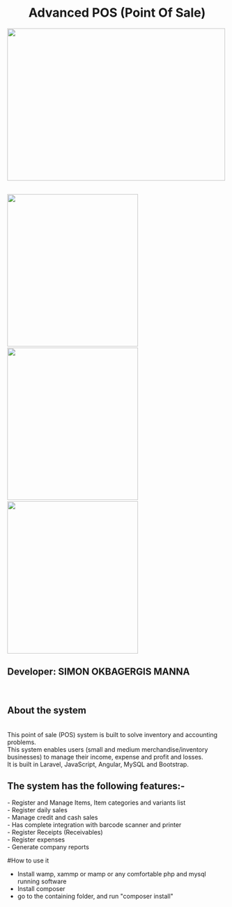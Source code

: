 <h1 align="center"> Advanced POS (Point Of Sale) </h1>
<p>
 <img src="https://user-images.githubusercontent.com/32343117/223017628-ef5d8844-51e5-4246-aca1-36d633138e6d.PNG" width=500 height=350 /> &nbsp; 
</p>

<p>
 <img src="https://user-images.githubusercontent.com/32343117/216509195-007b71c5-01f2-4305-a2d7-552133cb5a05.PNG" width=300 height=350 /> &nbsp; 
 <img src="https://user-images.githubusercontent.com/32343117/216508771-657000ef-25f5-4c1a-964f-fa2c0077e644.PNG" width=300 height=350 /> &nbsp; 
 <img src="https://user-images.githubusercontent.com/32343117/216509670-e855b0ae-3c6a-44d5-b104-da937b77a7e8.PNG" width=300 height=350 />   
   
</p>

<h2>Developer: SIMON OKBAGERGIS MANNA</h2> <br/>
<h2>About the system</h2><br/>
This point of sale (POS) system is built to solve inventory and accounting problems. <br/>
This system enables users (small and medium merchandise/inventory businesses) to manage their income, expense and profit and losses.<br/>
It is built in Laravel, JavaScript, Angular, MySQL and Bootstrap.<br/>

<h2>The system has the following features:-</h2>
-	Register and Manage Items, Item categories and variants list<br/>
-	Register daily sales<br/>
-	Manage credit and cash sales<br/>
-	Has complete integration with barcode scanner and printer<br/>
-	Register Receipts (Receivables)<br/>
-	Register expenses<br/>
-	Generate company reports<br/>


#How to use it
- Install wamp, xammp or mamp or any comfortable php and mysql running software
- Install composer
- go to the containing folder, and run "composer install"
 

